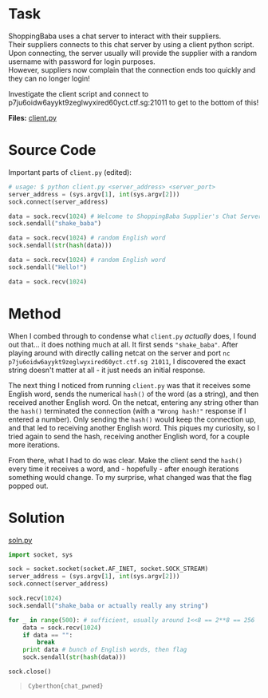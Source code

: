 # Task
ShoppingBaba uses a chat server to interact with their suppliers.\
Their suppliers connects to this chat server by using a client python script. Upon connecting, the server usually will provide the supplier with a random username with password for login purposes.\
However, suppliers now complain that the connection ends too quickly and they can no longer login!

Investigate the client script and connect to p7ju6oidw6ayykt9zeglwyxired60yct.ctf.sg:21011 to get to the bottom of this!

**Files:** [client.py](client.py)

# Source Code
Important parts of `client.py` (edited):
```py
# usage: $ python client.py <server_address> <server_port>
server_address = (sys.argv[1], int(sys.argv[2]))
sock.connect(server_address)

data = sock.recv(1024) # Welcome to ShoppingBaba Supplier's Chat Server!
sock.sendall("shake_baba")

data = sock.recv(1024) # random English word
sock.sendall(str(hash(data)))

data = sock.recv(1024) # random English word
sock.sendall("Hello!")

data = sock.recv(1024)
```

# Method
When I combed through to condense what `client.py` _actually_ does, I found out that... it does nothing much at all. It first sends `"shake_baba"`. After playing around with directly calling netcat on the server and port `nc p7ju6oidw6ayykt9zeglwyxired60yct.ctf.sg 21011`, I discovered the exact string doesn't matter at all - it just needs an initial response.

The next thing I noticed from running `client.py` was that it receives some English word, sends the numerical `hash()` of the word (as a string), and then received another English word. On the netcat, entering any string other than the `hash()` terminated the connection (with a `"Wrong hash!"` response if I entered a number). Only sending the `hash()` would keep the connection up, and that led to receiving another English word. This piques my curiosity, so I tried again to send the hash, receiving another English word, for a couple more iterations.

From there, what I had to do was clear. Make the client send the `hash()` every time it receives a word, and - hopefully - after enough iterations something would change. To my surprise, what changed was that the flag popped out.

# Solution
[soln.py](soln.py)
```py
import socket, sys

sock = socket.socket(socket.AF_INET, socket.SOCK_STREAM)
server_address = (sys.argv[1], int(sys.argv[2]))
sock.connect(server_address)

sock.recv(1024)
sock.sendall("shake_baba or actually really any string")

for _ in range(500): # sufficient, usually around 1<<8 == 2**8 == 256
    data = sock.recv(1024)
    if data == "":
        break
    print data # bunch of English words, then flag
    sock.sendall(str(hash(data)))

sock.close()
```

> `Cyberthon{chat_pwned}`

